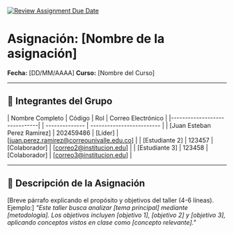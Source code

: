 [![Review Assignment Due Date](https://classroom.github.com/assets/deadline-readme-button-22041afd0340ce965d47ae6ef1cefeee28c7c493a6346c4f15d667ab976d596c.svg)](https://classroom.github.com/a/lEw1Qm1j)
# Asignación: [Nombre de la asignación]

**Fecha:** [DD/MM/AAAA]
**Curso:** [Nombre del Curso]

---

## 👥 Integrantes del Grupo

| Nombre Completo              | Código | Rol            | Correo Electrónico        |
|------------------------------|  | -------------- | ------------------------- |
| [Juan Esteban Perez Ramirez] | 202459486 | [Líder] | [juan.perez.ramirez@correounivalle.edu.co] |
| [Estudiante 2]               | 123457 | [Colaborador]  | [correo2@institucion.edu] |
| [Estudiante 3]               | 123458 | [Colaborador]  | [correo3@institucion.edu] |

---

## 📌 Descripción de la Asignación

[Breve párrafo explicando el propósito y objetivos del taller (4-6 líneas). Ejemplo:]
_"Este taller busca analizar [tema principal] mediante [metodología]. Los objetivos incluyen [objetivo 1], [objetivo 2] y [objetivo 3], aplicando conceptos vistos en clase como [concepto relevante]."_
